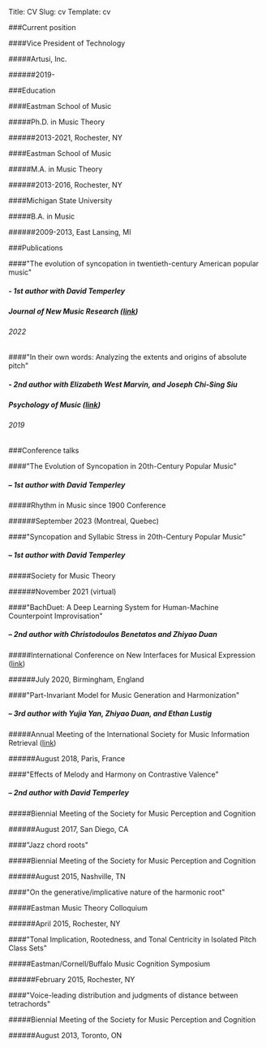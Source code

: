 Title: CV
Slug: cv
Template: cv


###Current position

####Vice President of Technology

#####Artusi, Inc.

######2019-

###Education

####Eastman School of Music

#####Ph.D. in Music Theory

######2013-2021, Rochester, NY

####Eastman School of Music

#####M.A. in Music Theory

######2013-2016, Rochester, NY

####Michigan State University

#####B.A. in Music

######2009-2013, East Lansing, MI


###Publications

####"The evolution of syncopation in twentieth-century American popular music"

##### - 1st author with David Temperley

##### Journal of New Music Research (<a href="https://www.tandfonline.com/doi/full/10.1080/09298215.2023.2223583" target=_blank>link</a>)

###### 2022

####"In their own words: Analyzing the extents and origins of absolute pitch"

##### - 2nd author with Elizabeth West Marvin, and Joseph Chi-Sing Siu

##### Psychology of Music (<a href="/pdfs/marvin_2019.pdf" target=_blank>link</a>)

###### 2019


###Conference talks

####"The Evolution of Syncopation in 20th-Century Popular Music"

##### – 1st author with David Temperley

#####Rhythm in Music since 1900 Conference

######September 2023 (Montreal, Quebec)


####"Syncopation and Syllabic Stress in 20th-Century Popular Music"

##### – 1st author with David Temperley

#####Society for Music Theory

######November 2021 (virtual)


####"BachDuet: A Deep Learning System for Human-Machine Counterpoint Improvisation"

##### – 2nd author with Christodoulos Benetatos and Zhiyao Duan

#####International Conference on New Interfaces for Musical Expression (<a href="/pdfs/benetatos_2020.pdf" target=_blank>link</a>)

######July 2020, Birmingham, England


####"Part-Invariant Model for Music Generation and Harmonization"

##### – 3rd author with Yujia Yan, Zhiyao Duan, and Ethan Lustig

#####Annual Meeting of the International Society for Music Information Retrieval (<a href="/pdfs/yan_2018.pdf" target=_blank>link</a>)

######August 2018, Paris, France

####"Effects of Melody and Harmony on Contrastive Valence"

##### – 2nd author with David Temperley

#####Biennial Meeting of the Society for Music Perception and Cognition

######August 2017, San Diego, CA

####"Jazz chord roots"

#####Biennial Meeting of the Society for Music Perception and Cognition

######August 2015, Nashville, TN

####"On the generative/implicative nature of the harmonic root"

#####Eastman Music Theory Colloquium

######April 2015, Rochester, NY

####"Tonal Implication, Rootedness, and Tonal Centricity in Isolated Pitch Class Sets"

#####Eastman/Cornell/Buffalo Music Cognition Symposium

######February 2015, Rochester, NY

####"Voice-leading distribution and judgments of distance between tetrachords"

#####Biennial Meeting of the Society for Music Perception and Cognition

######August 2013, Toronto, ON
